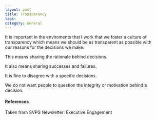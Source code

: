 ```yaml
---
layout: post
title: Transparency
tags: 
category: General
---
```


It is important in the enviroments that I work that we foster a culture of transparency which means we should be as transparent as possible with our reasons for the decisions we make. 

This means sharing the rationale behind decisions. 

It also means sharing successes and failures.  

It is fine to disagree with a specific decisions. 

We do not want people to question the integrity or motivation behind a decision.

#### References

Taken from SVPG Newsletter: Executive Engagement
